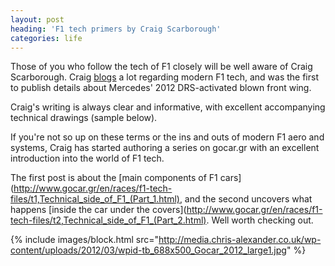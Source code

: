 ```yaml
---
layout: post
heading: 'F1 tech primers by Craig Scarborough'
categories: life
---
```


Those of you who follow the tech of F1 closely will be well aware of Craig Scarborough. Craig [blogs](http://scarbsf1.wordpress.com) a lot regarding modern F1 tech, and was the first to publish details about Mercedes' 2012 DRS-activated blown front wing. 

Craig's writing is always clear and informative, with excellent accompanying technical drawings (sample below). 

If you're not so up on these terms or the ins and outs of modern F1 aero and systems, Craig has started authoring a series on gocar.gr with an excellent introduction into the world of F1 tech.

The first post is about the [main components of F1 cars](http://www.gocar.gr/en/races/f1-tech-files/t1,Technical_side_of_F1_(Part_1.html), and the second uncovers what happens [inside the car under the covers](http://www.gocar.gr/en/races/f1-tech-files/t2,Technical_side_of_F1_(Part_2.html). Well worth checking out. 

{% include images/block.html src="http://media.chris-alexander.co.uk/wp-content/uploads/2012/03/wpid-tb_688x500_Gocar_2012_large1.jpg" %}
